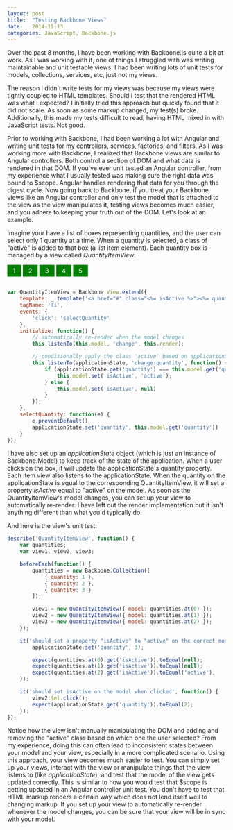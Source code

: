 ```yaml
---
layout: post
title:  "Testing Backbone Views"
date:   2014-12-13
categories: JavaScript, Backbone.js
---
```


Over the past 8 months, I have been working with Backbone.js quite a bit at work. As I was working with it, one of things I struggled with was writing maintainable and unit testable views. I had been writing lots of unit tests for models, collections, services, etc, just not my views.

The reason I didn't write tests for my views was because my views were tightly coupled to HTML templates. Should I test that the rendered HTML was what I expected? I initially tried this approach but quickly found that it did not scale. As soon as some markup changed, my test(s) broke. Additionally, this made my tests difficult to read, having HTML mixed in with JavaScript tests. Not good.

Prior to working with Backbone, I had been working a lot with Angular and writing unit tests for my controllers, services, factories, and filters. As I was working more with Backbone, I realized that Backbone views are similar to Angular controllers. Both control a section of DOM and what data is rendered in that DOM. If you've ever unit tested an Angular controller, from my experience what I usually tested was making sure the right data was bound to $scope. Angular handles rendering that data for you through the digest cycle. Now going back to Backbone, if you treat your Backbone views like an Angular controller and only test the model that is attached to the view as the view manipulates it, testing views becomes much easier, and you adhere to keeping your truth out of the DOM. Let's look at an example.

Imagine your have a list of boxes representing quantities, and the user can select only 1 quantity at a time. When a quantity is selected, a class of "active" is added to that box (a list item element). Each quantity box is managed by a view called _QuantityItemView_.

<style>
	.quantities {
		margin: 0 !important;
		padding: 0;
	}
	.quantities li {
		display: inline-block;
		background-color: green;
		color: white;
		padding: 5px 13px;
		margin-bottom: 15px;
	}
</style>

<ul class="quantities">
	<li>1</li>
	<li>2</li>
	<li>3</li>
	<li>4</li>
	<li>5</li>
</ul>

```js
var QuantityItemView = Backbone.View.extend({
	template: _.template('<a href="#" class="<%= isActive %>"><%= quantity %></a>'),
	tagName: 'li',
	events: {
		'click': 'selectQuantity'
	},
	initialize: function() {
		// automatically re-render when the model changes
		this.listenTo(this.model, 'change', this.render);

		// conditionally apply the class 'active' based on applicationState
		this.listenTo(applicationState, 'change:quantity', function() {
			if (applicationState.get('quantity') === this.model.get('quantity')) {
				this.model.set('isActive', 'active');
			} else {
				this.model.set('isActive', null)
			} 
		});
	},
	selectQuantity: function(e) {
		e.preventDefault()
		applicationState.set('quantity', this.model.get('quantity'))
	}
});
```

I have also set up an _applicationState_ object (which is just an instance of Backbone.Model) to keep track of the state of the application. When a user clicks on the box, it will update the applicationState's quantity property. Each item view also listens to the applicationState. When the quantity on the applicationState is equal to the corresponding QuantityItemView, it will set a property _isActive_ equal to "active" on the model. As soon as the QuantityItemView's model changes, you can set up your view to automatically re-render. I have left out the render implementation but it isn't anything different than what you'd typically do.

And here is the view's unit test:

```js
describe('QuantityItemView', function() {
	var quantities;
	var view1, view2, view3;

	beforeEach(function() {
		quantities = new Backbone.Collection([
			{ quantity: 1 },
			{ quantity: 2 },
			{ quantity: 3 }
		]);

		view1 = new QuantityItemView({ model: quantities.at(0) });
		view2 = new QuantityItemView({ model: quantities.at(1) });
		view3 = new QuantityItemView({ model: quantities.at(2) });
	});

	it('should set a property "isActive" to "active" on the correct model', function() {
		applicationState.set('quantity', 3);

		expect(quantities.at(0).get('isActive')).toEqual(null);
		expect(quantities.at(1).get('isActive')).toEqual(null);
		expect(quantities.at(2).get('isActive')).toEqual('active');
	});

	it('should set isActive on the model when clicked', function() {
		view2.$el.click();
		expect(applicationState.get('quantity')).toEqual(2);
	});
});
```

Notice how the view isn't manually manipulating the DOM and adding and removing the "active" class based on which one the user selected? From my experience, doing this can often lead to inconsistent states between your model and your view, especially in a more complicated scenario. Using this approach, your view becomes much easier to test. You can simply set up your views, interact with the view or manipulate things that the view listens to (like _applicationState_), and test that the model of the view gets updated correctly. This is similar to how you would test that $scope is getting updated in an Angular controller unit test. You don't have to test that HTML markup renders a certain way which does not lend itself well to changing markup. If you set up your view to automatically re-render whenever the model changes, you can be sure that your view will be in sync with your model.